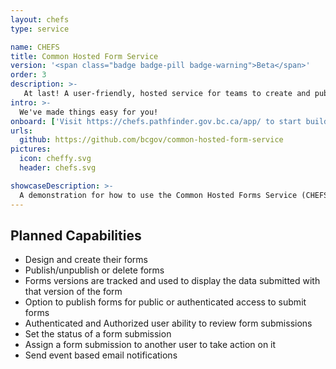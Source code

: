 ```yaml
---
layout: chefs
type: service

name: CHEFS
title: Common Hosted Form Service
version: '<span class="badge badge-pill badge-warning">Beta</span>'
order: 3
description: >-
   At last! A user-friendly, hosted service for teams to create and publish their own web forms.   Complex form designs, custom access control, secure and highly available - made simple and maintained by the Common Services team and available for your next web form project.
intro: >-
  We've made things easy for you!
onboard: ['Visit https://chefs.pathfinder.gov.bc.ca/app/ to start building your first form.']
urls:
  github: https://github.com/bcgov/common-hosted-form-service
pictures:
  icon: cheffy.svg
  header: chefs.svg

showcaseDescription: >-
  A demonstration for how to use the Common Hosted Forms Service (CHEFS) will be developed. Options for developers to directly call the API are not available at this time.
---
```

## Planned Capabilities
- Design and create their forms
- Publish/unpublish or delete forms
- Forms versions are tracked and used to display the data submitted with that version of the form
- Option to publish forms for public or authenticated access to submit forms
- Authenticated and Authorized user ability to review form submissions
- Set the status of a form submission
- Assign a form submission to another user to take action on it
- Send event based email notifications

